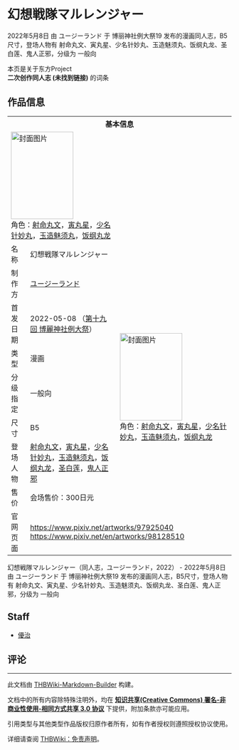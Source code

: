 # 幻想戦隊マルレンジャー

<!-- source html: G:\repos\THBWiki-Markdown-Builder\THBWikiMarkdown\Temp\main\e\e7\ns0%3A%E5%B9%BB%E6%83%B3%E6%88%A6%E9%9A%8A%E3%83%9E%E3%83%AB%E3%83%AC%E3%83%B3%E3%82%B8%E3%83%A3%E3%83%BC.html -->

2022年5月8日 由 ユージーランド 于 博丽神社例大祭19 发布的漫画同人志，B5尺寸，登场人物有 射命丸文、寅丸星、少名针妙丸、玉造魅须丸、饭纲丸龙、圣白莲、鬼人正邪，分级为 一般向

本页是关于东方Project  
 **二次创作同人志 (未找到链接)** 的词条

## 作品信息

<table><tbody><tr><th colspan="3">基本信息</th></tr><tr><td class="cover-artwork-mobile" colspan="2"><a href="./文件-幻想戦隊マルレンジャー封面.png.md" class="image" title="封面图片"><img alt="封面图片" src="https://upload.thwiki.cc/thumb/6/68/%E5%B9%BB%E6%83%B3%E6%88%A6%E9%9A%8A%E3%83%9E%E3%83%AB%E3%83%AC%E3%83%B3%E3%82%B8%E3%83%A3%E3%83%BC%E5%B0%81%E9%9D%A2.png/140px-%E5%B9%BB%E6%83%B3%E6%88%A6%E9%9A%8A%E3%83%9E%E3%83%AB%E3%83%AC%E3%83%B3%E3%82%B8%E3%83%A3%E3%83%BC%E5%B0%81%E9%9D%A2.png" decoding="async" loading="lazy" width="140" height="196" srcset="https://upload.thwiki.cc/thumb/6/68/%E5%B9%BB%E6%83%B3%E6%88%A6%E9%9A%8A%E3%83%9E%E3%83%AB%E3%83%AC%E3%83%B3%E3%82%B8%E3%83%A3%E3%83%BC%E5%B0%81%E9%9D%A2.png/210px-%E5%B9%BB%E6%83%B3%E6%88%A6%E9%9A%8A%E3%83%9E%E3%83%AB%E3%83%AC%E3%83%B3%E3%82%B8%E3%83%A3%E3%83%BC%E5%B0%81%E9%9D%A2.png 1.5x, https://upload.thwiki.cc/thumb/6/68/%E5%B9%BB%E6%83%B3%E6%88%A6%E9%9A%8A%E3%83%9E%E3%83%AB%E3%83%AC%E3%83%B3%E3%82%B8%E3%83%A3%E3%83%BC%E5%B0%81%E9%9D%A2.png/280px-%E5%B9%BB%E6%83%B3%E6%88%A6%E9%9A%8A%E3%83%9E%E3%83%AB%E3%83%AC%E3%83%B3%E3%82%B8%E3%83%A3%E3%83%BC%E5%B0%81%E9%9D%A2.png 2x" data-file-width="621" data-file-height="869"></a><div class="cover-char">角色：<a href="./射命丸文.md" title="射命丸文">射命丸文</a>，<a href="./寅丸星.md" title="寅丸星">寅丸星</a>，<a href="./少名针妙丸.md" title="少名针妙丸">少名针妙丸</a>，<a href="./玉造魅须丸.md" title="玉造魅须丸">玉造魅须丸</a>，<a href="./饭纲丸龙.md" title="饭纲丸龙">饭纲丸龙</a></div></td>
</tr><tr><td class="label">名称</td><td colspan="2"> 幻想戦隊マルレンジャー </td></tr><tr><td class="label">制作方</td><td><a href="./ユージーランド.md" title="ユージーランド">ユージーランド</a></td><td class="cover-artwork" rowspan="7" style="min-width:196px;"><a href="./文件-幻想戦隊マルレンジャー封面.png.md" class="image" title="封面图片"><img alt="封面图片" src="https://upload.thwiki.cc/thumb/6/68/%E5%B9%BB%E6%83%B3%E6%88%A6%E9%9A%8A%E3%83%9E%E3%83%AB%E3%83%AC%E3%83%B3%E3%82%B8%E3%83%A3%E3%83%BC%E5%B0%81%E9%9D%A2.png/140px-%E5%B9%BB%E6%83%B3%E6%88%A6%E9%9A%8A%E3%83%9E%E3%83%AB%E3%83%AC%E3%83%B3%E3%82%B8%E3%83%A3%E3%83%BC%E5%B0%81%E9%9D%A2.png" decoding="async" loading="lazy" width="140" height="196" srcset="https://upload.thwiki.cc/thumb/6/68/%E5%B9%BB%E6%83%B3%E6%88%A6%E9%9A%8A%E3%83%9E%E3%83%AB%E3%83%AC%E3%83%B3%E3%82%B8%E3%83%A3%E3%83%BC%E5%B0%81%E9%9D%A2.png/210px-%E5%B9%BB%E6%83%B3%E6%88%A6%E9%9A%8A%E3%83%9E%E3%83%AB%E3%83%AC%E3%83%B3%E3%82%B8%E3%83%A3%E3%83%BC%E5%B0%81%E9%9D%A2.png 1.5x, https://upload.thwiki.cc/thumb/6/68/%E5%B9%BB%E6%83%B3%E6%88%A6%E9%9A%8A%E3%83%9E%E3%83%AB%E3%83%AC%E3%83%B3%E3%82%B8%E3%83%A3%E3%83%BC%E5%B0%81%E9%9D%A2.png/280px-%E5%B9%BB%E6%83%B3%E6%88%A6%E9%9A%8A%E3%83%9E%E3%83%AB%E3%83%AC%E3%83%B3%E3%82%B8%E3%83%A3%E3%83%BC%E5%B0%81%E9%9D%A2.png 2x" data-file-width="621" data-file-height="869"></a><div class="cover-char">角色：<a href="./射命丸文.md" title="射命丸文">射命丸文</a>，<a href="./寅丸星.md" title="寅丸星">寅丸星</a>，<a href="./少名针妙丸.md" title="少名针妙丸">少名针妙丸</a>，<a href="./玉造魅须丸.md" title="玉造魅须丸">玉造魅须丸</a>，<a href="./饭纲丸龙.md" title="饭纲丸龙">饭纲丸龙</a></div></td>
</tr><tr><td class="label">首发日期</td><td>2022-05-08&#160;（<a href="/展会作品列表?e=%E5%8D%9A%E4%B8%BD%E7%A5%9E%E7%A4%BE%E4%BE%8B%E5%A4%A7%E7%A5%AD%2319">第十九回 博麗神社例大祭</a>）</td></tr><tr><td class="label">类型</td><td>漫画</td></tr><tr><td class="label">分级指定</td><td>一般向</td></tr><tr><td class="label">尺寸</td><td>B5</td></tr><tr><td class="label">登场人物</td><td><a href="./射命丸文.md" title="射命丸文">射命丸文</a>，<a href="./寅丸星.md" title="寅丸星">寅丸星</a>，<a href="./少名针妙丸.md" title="少名针妙丸">少名针妙丸</a>，<a href="./玉造魅须丸.md" title="玉造魅须丸">玉造魅须丸</a>，<a href="./饭纲丸龙.md" title="饭纲丸龙">饭纲丸龙</a>，<a href="./圣白莲.md" title="圣白莲">圣白莲</a>，<a href="./鬼人正邪.md" title="鬼人正邪">鬼人正邪</a></td></tr><tr><td class="label">售价</td><td>会场售价：300日元</td></tr>
<tr><td class="label">官网页面</td><td colspan="2"><a rel="nofollow" class="external free" href="https://www.pixiv.net/artworks/97925040">https://www.pixiv.net/artworks/97925040</a><br><a rel="nofollow" class="external free" href="https://www.pixiv.net/en/artworks/98128510">https://www.pixiv.net/en/artworks/98128510</a></td></tr></tbody></table>

幻想戦隊マルレンジャー（同人志，ユージーランド，2022） - 2022年5月8日 由 ユージーランド 于 博丽神社例大祭19 发布的漫画同人志，B5尺寸，登场人物有 射命丸文、寅丸星、少名针妙丸、玉造魅须丸、饭纲丸龙、圣白莲、鬼人正邪，分级为 一般向

## Staff
- [優治](./優治.md)


## 评论




---

此文档由 [THBWiki-Markdown-Builder](https://github.com/Delsin-Yu/THBWiki-Markdown-Builder) 构建。

文档中的所有内容除特殊注明外，均在 [**知识共享(Creative Commons) 署名-非商业性使用-相同方式共享 3.0 协议**](https://creativecommons.org/licenses/by-sa/3.0/deed.zh-hans) 下提供，附加条款亦可能应用。

引用类型与其他类型作品版权归原作者所有，如有作者授权则遵照授权协议使用。

详细请查阅 [THBWiki：免责声明](https://thbwiki.cc/THBWiki:%E5%85%8D%E8%B4%A3%E5%A3%B0%E6%98%8E)。

